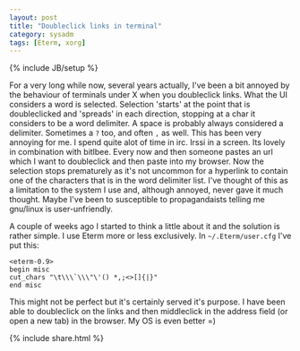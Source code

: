 ```yaml
---
layout: post
title: "Doubleclick links in terminal"
category: sysadm
tags: [Eterm, xorg]
---
```

{% include JB/setup %}

For a very long while now, several years actually, I've been a bit annoyed by the behaviour of terminals under X when you doubleclick links.
What the UI considers a word is selected.
Selection 'starts' at the point that is doubleclicked and 'spreads' in each direction, stopping at a char it considers to be a word delimiter.
A space is probably always considered a delimiter.
Sometimes a `?` too, and often `,` as well.
This has been very annoying for me.
I spend quite alot of time in irc.
Irssi in a screen.
Its lovely in combination with bitlbee.
Every now and then someone pastes an url which I want to doubleclick and then paste into my browser.
Now the selection stops prematurely as it's not uncommon for a hyperlink to contain one of the characters that is in the word delimiter list.
I've thought of this as a limitation to the system I use and, although annoyed, never gave it much thought.
Maybe I've been to susceptible to propagandaists telling me gnu/linux is user-unfriendly.

A couple of weeks ago I started to think a little about it and the solution is rather simple.
I use Eterm more or less exclusively.
In ``~/.Eterm/user.cfg`` I've put this:

    <eterm-0.9>
    begin misc
    cut_chars "\t\\\`\\\"\'() *,;<>[]{|}"
    end misc
    

This might not be perfect but it's certainly served it's purpose.
I have been able to doubleclick on the links and then middleclick in the address field (or open a new tab) in the browser.
My OS is even better =)

{% include share.html %}
